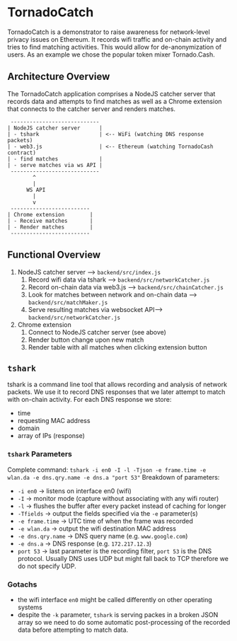 # TornadoCatch
TornadoCatch is a demonstrator to raise awareness for network-level privacy issues on Ethereum. It records wifi traffic and on-chain activity and tries to find matching activities. This would allow for de-anonymization of users. As an example we chose the popular token mixer Tornado.Cash.  

## Architecture Overview
The TornadoCatch application comprises a NodeJS catcher server that records data and attempts to find matches as well as a Chrome extension that connects to the catcher server and renders matches.
```
 ----------------------------
| NodeJS catcher server      |
| - tshark                   | <-- WiFi (watching DNS response packets)
| - web3.js                  | <-- Ethereum (watching TornadoCash contract)
| - find matches             |
| - serve matches via ws API |
 ----------------------------
        ^                
        |                
      WS API
        |                
        v                
 -------------------------
| Chrome extension        |
| - Receive matches       |
| - Render matches        |
 -------------------------
 ```

## Functional Overview
1. NodeJS catcher server --> `backend/src/index.js`
    1.  Record wifi data via tshark --> `backend/src/networkCatcher.js`
    2.  Record on-chain data via web3.js --> `backend/src/chainCatcher.js`
    3.  Look for matches between network and on-chain data --> `backend/src/matchMaker.js`
    4.  Serve resulting matches via websocket API--> `backend/src/networkCatcher.js`
2. Chrome extension
   1. Connect to NodeJS catcher server (see above)
   2. Render button change upon new match
   3. Render table with all matches when clicking extension button

## `tshark`
tshark is a command line tool that allows recording and analysis of network packets. We use it to record DNS responses that we later attempt to match with on-chain activity.
For each DNS response we store:
  - time
  - requesting MAC address
  - domain
  - array of IPs (response)

### `tshark` Parameters
Complete command: `tshark -i en0 -I -l -Tjson -e frame.time -e wlan.da -e dns.qry.name -e dns.a "port 53"`
Breakdown of parameters:
- `-i en0` -> listens on interface en0 (wifi) 
- `-I` -> monitor mode (capture without associating with any wifi router)
- `-l` -> flushes the buffer after every packet instead of caching for longer
- `-Tfields` -> output the fields specified via the `-e` parameter(s)
- `-e frame.time` -> UTC time of when the frame was recorded
- `-e wlan.da` -> output the wifi destination MAC address
- `-e dns.qry.name` -> DNS query name (e.g. `www.google.com`)
- `-e dns.a` -> DNS response (e.g. `172.217.12.3`)
- `port 53` -> last parameter is the recording filter, `port 53` is the DNS protocol. Usually DNS uses UDP but might fall back to TCP therefore we do not specify UDP.

### Gotachs
- the wifi interface `en0` might be called differently on other operating systems
- despite the `-k` parameter, `tshark` is serving packes in a broken JSON array so we need to do some automatic post-processing of the recorded data before attempting to match data.
